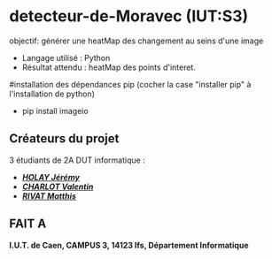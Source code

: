 # detecteur-de-Moravec (IUT:S3)
objectif: générer une heatMap des changement au seins d'une image

 - Langage utilisé : Python 
 - Résultat attendu : heatMap des points d'interet.
 
#installation des dépendances pip (cocher la case "installer pip" à l'installation de python)

 - pip install imageio


## Créateurs du projet
3 étudiants de 2A DUT informatique :
- [***HOLAY Jérémy***]()
- [***CHARLOT Valentin***]()
- [***RIVAT Matthis***](https://github.com/MattRvt)

## FAIT A  
**I.U.T. de Caen,
CAMPUS 3,
14123 Ifs,
Département Informatique**

